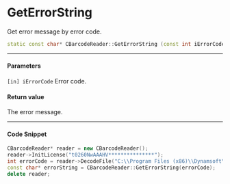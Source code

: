 
# GetErrorString

Get error message by error code.

```cpp
static const char* CBarcodeReader::GetErrorString (const int iErrorCode)
```

---

#### Parameters
`[in] iErrorCode`	Error code.

#### Return value
The error message.

---

#### Code Snippet
```cpp
CBarcodeReader* reader = new CBarcodeReader();
reader->InitLicense("t0260NwAAAHV***************");
int errorCode = reader->DecodeFile("C:\\Program Files (x86)\\Dynamsoft\\{Version number}\\Images\\AllSupportedBarcodeTypes.tif", "");
const char* errorString = CBarcodeReader::GetErrorString(errorCode);
delete reader;
```
